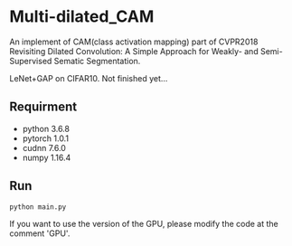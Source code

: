 # Multi-dilated_CAM

An implement of CAM(class activation mapping) part of CVPR2018 Revisiting Dilated Convolution: A Simple Approach for Weakly- and Semi- Supervised Sematic Segmentation.

LeNet+GAP on CIFAR10. Not finished yet...

## Requirment

- python 3.6.8
- pytorch 1.0.1
- cudnn 7.6.0
- numpy 1.16.4

## Run

```
python main.py
```

If you want to use the version of the GPU, please modify the code at the comment 'GPU'.
